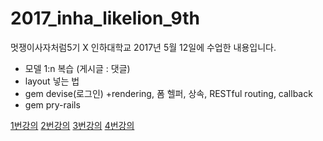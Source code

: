 # 2017_inha_likelion_9th

멋쟁이사자처럼5기 X 인하대학교 2017년 5월 12일에 수업한 내용입니다.
* 모델 1:n 복습 (게시글 : 댓글)
* layout 넣는 법
* gem devise(로그인) +rendering, 폼 헬퍼, 상속, RESTful routing, callback
* gem pry-rails

[1번강의](https://www.youtube.com/watch?v=AQXpC-xyJ5k&t=1718s)
[2번강의](https://www.youtube.com/watch?v=Yamu914Zhkw)
[3번강의](https://www.youtube.com/watch?v=-mzvk-ywpnc)
[4번강의](https://www.youtube.com/watch?v=W3q0daELVtI)
